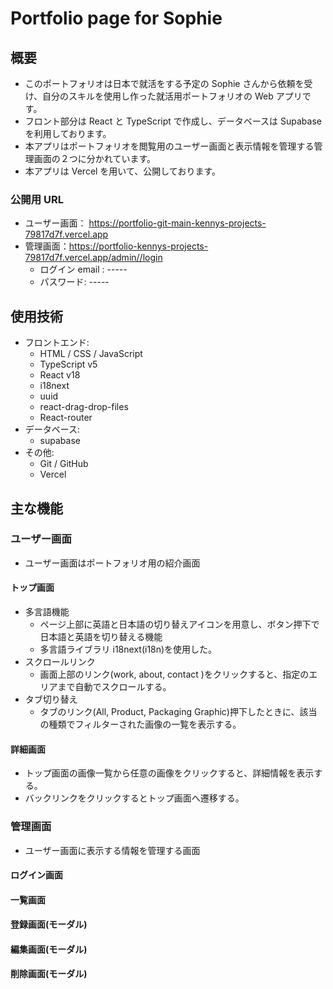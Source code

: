 # Portfolio page for Sophie

## 概要

- このポートフォリオは日本で就活をする予定の Sophie さんから依頼を受け、自分のスキルを使用し作った就活用ポートフォリオの Web アプリです。
- フロント部分は React と TypeScript で作成し、データベースは Supabase を利用しております。
- 本アプリはポートフォリオを閲覧用のユーザー画面と表示情報を管理する管理画面の２つに分かれています。
- 本アプリは Vercel を用いて、公開しております。

### 公開用 URL

- ユーザー画面： https://portfolio-git-main-kennys-projects-79817d7f.vercel.app
- 管理画面：https://portfolio-kennys-projects-79817d7f.vercel.app/admin//login
  - ログイン email : -----
  - パスワード: -----

## 使用技術

- フロントエンド:
  - HTML / CSS / JavaScript
  - TypeScript v5
  - React v18
  - i18next
  - uuid
  - react-drag-drop-files
  - React-router
- データベース:
  - supabase
- その他:
  - Git / GitHub
  - Vercel

## 主な機能

### ユーザー画面

- ユーザー画面はポートフォリオ用の紹介画面

#### トップ画面

- 多言語機能
  - ページ上部に英語と日本語の切り替えアイコンを用意し、ボタン押下で日本語と英語を切り替える機能
  - 多言語ライブラリ i18next(i18n)を使用した。
- スクロールリンク
  - 画面上部のリンク(work, about, contact )をクリックすると、指定のエリアまで自動でスクロールする。
- タブ切り替え
  - タブのリンク(All, Product, Packaging Graphic)押下したときに、該当の種類でフィルターされた画像の一覧を表示する。

#### 詳細画面

- トップ画面の画像一覧から任意の画像をクリックすると、詳細情報を表示する。
- バックリンクをクリックするとトップ画面へ遷移する。

### 管理画面

- ユーザー画面に表示する情報を管理する画面

#### ログイン画面

#### 一覧画面



#### 登録画面(モーダル)

#### 編集画面(モーダル)

#### 削除画面(モーダル)
